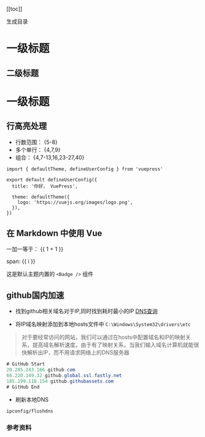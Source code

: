 [[toc]]

生成目录

# 一级标题

## 二级标题

# 一级标题

## 行高亮处理

* 行数范围： {5-8}
* 多个单行： {4,7,9}
* 组合： {4,7-13,16,23-27,40}

```ts{1,6-8}
import { defaultTheme, defineUserConfig } from 'vuepress'

export default defineUserConfig({
  title: '你好， VuePress',

  theme: defaultTheme({
    logo: 'https://vuejs.org/images/logo.png',
  }),
})
```

## 在 Markdown 中使用 Vue

一加一等于： {{ 1 + 1 }}

<span v-for="i in 3"> span: {{ i }} </span>

这是默认主题内置的 `<Badge />` 组件 <Badge text="演示" />

## github国内加速

* 找到github相关域名对于IP,同时找到耗时最小的IP
  [DNS查询](https://tool.chinaz.com/dns)
  
* 将IP域名映射添加到本地hosts文件中
  `C:\Windows\System32\drivers\etc`

> 对于要经常访问的网站，我们可以通过在hosts中配置域名和IP的映射关系，提高域名解析速度。由于有了映射关系，当我们输入域名计算机就能很快解析出IP，而不用请求网络上的DNS服务器

``` java
# GitHub Start
20.205.243.166 github.com
66.220.149.32 github.global.ssl.fastly.net
185.199.110.154 github.githubassets.com
# GitHub End
```

* 刷新本地DNS

```shell
ipconfig/flushdns
```

### 参考资料
